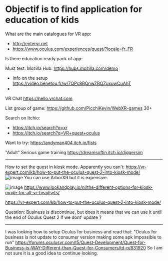 # Objectif is to find application for education of kids


What are the main catalogues for VR app:
- http://entervr.net 
- https://www.oculus.com/experiences/quest/?locale=fr_FR

Is there education ready pack of app:




Must test:
Mozilla Hub: https://hubs.mozilla.com/demo
  - Info on the setup https://video.benetou.fr/w/7QPc8BQnwZBQZuxuwCuAhT
  - 
VR Chat https://hello.vrchat.com

List group of game:
https://github.com/PicchiKevin/WebXR-games 30+

Search on Itchio:
- https://itch.io/search?q=xr
- https://itch.io/search?q=VR+quest+oculus



Want to try:
https://andyman404.itch.io/fists



"Adult" Serious game training
https://dreamsoftin.itch.io/diggersim


---------

How to set the quest in kiosk mode.
Apparently you can't:
https://vr-expert.com/kb/how-to-put-the-oculus-quest-2-into-kiosk-mode/  
![image](https://user-images.githubusercontent.com/120555049/208630645-2bb7006b-5eb9-40c1-9b16-9a0ca52e419d.png) 
You can use ArborXR but it is expensive.

![image](https://user-images.githubusercontent.com/120555049/208634799-c26bfae5-4f2f-4a5f-ba82-f8c7dd6a0112.png)
https://www.lookandplay.io/nl/the-different-options-for-kiosk-mode-for-all-vr-headsets/

https://vr-expert.com/kb/how-to-put-the-oculus-quest-2-into-kiosk-mode/

Question: Business is discontinue, but does it means that we can use it until the end of Oculus Quest 2 if we dont' update ?


-------------

I was looking how to setup Oculus for business and read that:
"Oculus for business is not update to consumer version making some apk impossible to run"
https://forums.oculusvr.com/t5/Quest-Development/Quest-for-Business-is-WAY-Different-than-Quest-for-Consumers/td-p/831920
So I am not sure it is a good idea to continue looking. 
